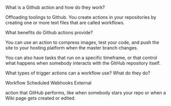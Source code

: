 What is a Github action and how do they work?

Offloading toolings to Github. You create actions in your repositories by creating one or more text files that are called workflows.

What benefits do Github actions provide?

You can use an action to compress images, test your code, and push the site to your hosting platform when the master branch changes.

You can also have tasks that run on a specific timeframe, or that control what happens when somebody interacts with the GitHub repository itself.

What types of trigger actions can a workflow use? What do they do?

Workflow
Scheduled
Webhooks
External

action that GitHub performs, like when somebody stars your repo or when a Wiki page gets created or edited.